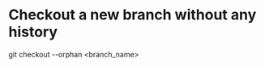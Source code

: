 Checkout a new branch without any history
=========================================

git checkout --orphan <branch_name>